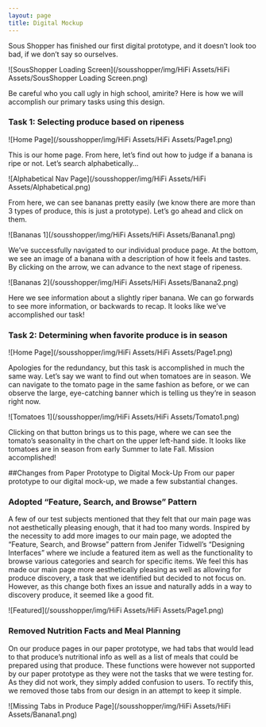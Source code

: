 ```yaml
---
layout: page
title: Digital Mockup
---
```


Sous Shopper has finished our first digital prototype, and it doesn’t look too bad, if we don’t say so ourselves.

![SousShopper Loading Screen](/sousshopper/img/HiFi Assets/HiFi Assets/SousShopper Loading Screen.png)

Be careful who you call ugly in high school, amirite? Here is how we will accomplish our primary tasks using this design.

### Task 1: Selecting produce based on ripeness

![Home Page](/sousshopper/img/HiFi Assets/HiFi Assets/Page1.png)

This is our home page. From here, let’s find out how to judge if a banana is ripe or not. Let’s search alphabetically…

![Alphabetical Nav Page](/sousshopper/img/HiFi Assets/HiFi Assets/Alphabetical.png)

From here, we can see bananas pretty easily (we know there are more than 3 types of produce, this is just a prototype). Let’s go ahead and click on them.

![Bananas 1](/sousshopper/img/HiFi Assets/HiFi Assets/Banana1.png)

We’ve successfully navigated to our individual produce page. At the bottom, we see an image of a banana with a description of how it feels and tastes. By clicking on the arrow, we can advance to the next stage of ripeness.

![Bananas 2](/sousshopper/img/HiFi Assets/HiFi Assets/Banana2.png)

Here we see information about a slightly riper banana. We can go forwards to see more information, or backwards to recap. It looks like we’ve accomplished our task!

### Task 2: Determining when favorite produce is in season

![Home Page](/sousshopper/img/HiFi Assets/HiFi Assets/Page1.png)

Apologies for the redundancy, but this task is accomplished in much the same way. Let’s say we want to find out when tomatoes are in season. We can navigate to the tomato page in the same fashion as before, or we can observe the large, eye-catching banner which is telling us they’re in season right now. 

![Tomatoes 1](/sousshopper/img/HiFi Assets/HiFi Assets/Tomato1.png)

Clicking on that button brings us to this page, where we can see the tomato’s seasonality in the chart on the upper left-hand side. It looks like tomatoes are in season from early Summer to late Fall. Mission accomplished!





##Changes from Paper Prototype to Digital Mock-Up
From our paper prototype to our digital mock-up, we made a few substantial changes.

### Adopted “Feature, Search, and Browse” Pattern
A few of our test subjects mentioned that they felt that our main page was not aesthetically pleasing enough, that it had too many words. Inspired by the necessity to add more images to our main page, we adopted the “Feature, Search, and Browse” pattern from Jenifer Tidwell’s “Designing Interfaces” where we include a featured item as well as the functionality to browse various categories and search for specific items. We feel this has made our main page more aesthetically pleasing as well as allowing for produce discovery, a task that we identified but decided to not focus on. However, as this change both fixes an issue and naturally adds in a way to discovery produce, it seemed like a good fit.

![Featured](/sousshopper/img/HiFi Assets/HiFi Assets/Page1.png)

### Removed Nutrition Facts and Meal Planning
On our produce pages in our paper prototype, we had tabs that would lead to that produce’s nutritional info as well as a list of meals that could be prepared using that produce. These functions were however not supported by our paper prototype as they were not the tasks that we were testing for. As they did not work, they simply added confusion to users. To rectify this, we removed those tabs from our design in an attempt to keep it simple.

![Missing Tabs in Produce Page](/sousshopper/img/HiFi Assets/HiFi Assets/Banana1.png)
